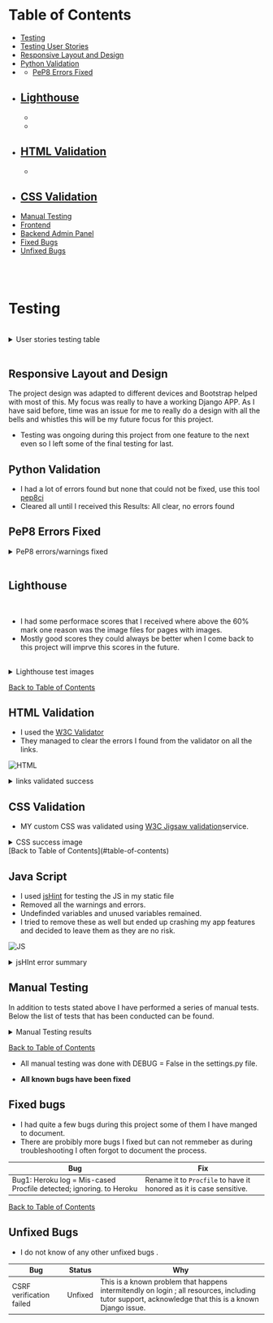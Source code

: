 

# Table of Contents

- [Testing](#testing)
- [Testing User Stories](#testing-user-stories)
- [Responsive Layout and Design](#responsive-layout-and-design)
- [Python Validation](#python-validation)
- - [PeP8 Errors Fixed](#pep8-errors-fixed)
- [Lighthouse](#lighthouse)
  - 
  - 
  - 
- [HTML Validation](#html-validation)
  - 
  -  
- [CSS Validation](#css-validation)
  - 
- [Manual Testing](#manual-testing)
- [Frontend](#frontend)
- [Backend Admin Panel](#backend-admin-panel)
- [Fixed Bugs](#fixed-bugs)
- [Unfixed Bugs](#unfixed-bugs)
<br>
<br>

# Testing

<br>

<details>

## User Stories Testing Table

<summary>User stories testing table</summary>

| EPIC                                 | ID   | User Story                                                                 | Check | Test Result                                                                                      |
| :----------------------------------- | ---- | :------------------------------------------------------------------------- | :---: | :----------------------------------------------------------------------------------------------- |
| **E-commerce Integration**           |      |                                                                           |       |                                                                                                 |
|                                     | 1.1  | As a user, I want to add products to a shopping cart and proceed to check out, so I can easily make purchases on the site. | [x]   | Products can be added, viewed, removed, and adjusted in quantity.                             |
|                                     | 1.2  | As a user, I want to receive confirmation of my purchase via email and on-screen notifications, so I can verify my order. | [x]   | Users receive an email confirmation after a successful purchase.                               |
|                                     | 1.3  | As a user, I want a streamlined checkout process, so I can complete my purchases efficiently.  | [x]   | Users can review their orders and enter payment details easily.                                 |
|                                     | 1.4  | As a user, I want to see order confirmation details clearly after purchase, so I can have a record of my transaction.  | [x]   | Order confirmation details are displayed on the screen immediately after purchase.              |
| **User Experience Design**          |      |                                                                           |       |                                                                                                 |
|                                     | 2.1  | As a user, I want an accessible and intuitive website, so I can navigate and interact with the content seamlessly. | [x]  | The front-end meets WCAG accessibility guidelines.                                             |
|                                     | 2.2  | As a user, I want a mobile-responsive design, so I can access the website on different devices.                       | [x]   | The website layout adapts to various screen sizes (desktop, tablet, mobile).                   |
|                                     | 2.3  | As a user, I want to edit and view my profile information, so I can keep my account details up-to-date.              | [x]   | Users can access and modify their profile information easily.                                   |
|                                     | 2.4  | As a user, I want to create and manage a wishlist within my profile modal, so I can save products for future consideration.| [x]   | Users can add products to their wishlist from product pages; the wishlist is accessible from the user profile modal. |
|                                     | 2.5  | As a user, I want to rate products after purchase, so I can share my feedback with others.                            | [x]   | A product rating feature is implemented allowing users to submit ratings easily.                |
|                                     | 2.6  | As a user, I want to view multiple images of products, so I can make informed purchasing decisions.| [x]   | Multi-view functionality for product images is available on product pages.                     |
| **Search Engine Optimization**       |      |                                                                           |       |                                                                                                 |
|                                     | 3.1  | As a user, I want to find products quickly using search functionality, so I can locate items efficiently.             | [x]   | Each page includes Meta Description tags and a sitemap; a search bar is available for accurate results. |
|                                     | 3.2  | As a user, I want a helpful 404 error page with navigation options, so I can find my way back to the main site if needed.| [x]   | A 404 error page includes links to the homepage and contact page.                              |
| **Authentication and Authorization**|      |                                                                           |       |                                                                                                 |
|                                     | 4.1  | As a user, I want to register and log in securely to access my account information.| [x]   | A secure authentication system is implemented for registration and login.                      |
|                                     | 4.2  | As an admin, I want to manage user roles effectively, so I can control access levels based on user roles.| [x]   | Role-based access control is implemented with restricted access for non-admin users.          |
|                                     | 4.3  | As a user, I want to see my login status clearly on every page.| [x]   | A visual indicator of the current login state is displayed prominently.                        |
|                                     | 4.4  | As an admin, I want to manage roles for users effectively so that permissions are appropriately assigned based on their roles.| [x]   | Role management features are implemented in the admin panel allowing admins to assign roles easily.               |
| **Marketing and Brand Reach**       |      |                                                                           |       |                                                                                                 |
|                                     | 5.1  | As a user, I want to subscribe to newsletters for updates and promotions.| [x]   | A newsletter signup form is available.         |
|                                     | 5.2  | As a user, I want to share products on social media easily to recommend them to friends.| [x]   | Social media sharing buttons are available on product pages.                                   |
| **E-commerce Fundamentals**          |      |                                                                           |       |                                                                                                 |
|                                     | 6.1  | As a business owner, I want to document the e-commerce model clearly for outlining the application’s purpose and user value.| [x]   | A detailed marketing plan is included in the README file explaining the e-commerce model and target audience. |
|                                                          |
| **Customer Support and Information Access**|      |                                                                           |       |                                                                                                 |
|                                     | 7.1  | As a user, I want to submit a contact form so that I can easily reach out for support or inquiries.| [x]   | A contact form is available on the About Page; it includes fields for name, email, subject, and message; form validation ensures that all required fields are completed before submission; users receive a confirmation message upon successful submission. |
|                                     | 7.2  | As a user, I want to view frequently asked questions in a modal so that I can find quick answers .| [x]   | A button or link to open the FAQ modal is prominently displayed in the nav bar.; the modal contains common questions with expandable answers; users can close the modal easily. |
|                                     
|                                     | 7.3  | As a user, I want an confirmation message on my contact form submissions so that I'm aware of any responses or actions taken.| [x]   | Confirmation messages is shown on submission .   |

</details>
<br>

## Responsive Layout and Design

The project design was adapted to different devices and Bootstrap helped with most of this. My focus was really to have a working Django APP. As I have said before, time was an issue for me to really do a design with all the bells and whistles this will be my future focus for this project.

* Testing was ongoing during this project from one feature to the next even so I left some of the final testing for last.
 


## Python Validation

* I had a lot of errors found but none that could not be fixed, use this tool [pep8ci](https://pep8ci.herokuapp.com/)
* Cleared all until I received this Results: All clear, no errors found

## PeP8 Errors Fixed
<details>
<summary> PeP8 errors/warnings fixed</summary>

| **File**                | **Warning/Error**                                                                 |
|-------------------------|----------------------------------------------------------------------------------|
| `env.py`                | E501 line too long (153 > 79 characters)                                          |
|                         | E501 line too long (80 > 79 characters)                                           |
|                         | E501 line too long (143 > 79 characters)                                          |
|                         | E501 line too long (143 > 79 characters)                                          |
|                         | W291 trailing whitespace                                                          |
| `profiles-views.py`     | E271 multiple spaces after keyword                                               |
|                         | E302 expected 2 blank lines, found 1                                              |
|                         | W293 blank line contains whitespace                                              |
|                         | E303 too many blank lines (2)                                                     |
|                         | W291 trailing whitespace                                                          |
|                         | W293 blank line contains whitespace                                              |
|                         | W293 blank line contains whitespace                                              |
|                         | E302 expected 2 blank lines, found 1                                              |
|                         | W291 trailing whitespace                                                          |
|                         | W293 blank line contains whitespace                                              |
|                         | E501 line too long (80 > 79 characters)                                           |
|                         | W391 blank line at end of file                                                   |
| `profile-urls.py`       | E231 missing whitespace after ','                                                 |
|                         | E501 line too long (84 > 79 characters)                                           |
|                         | E501 line too long (90 > 79 characters)                                           |
|                         | E501 line too long (103 > 79 characters)                                          |
|                         | W292 no newline at end of file                                                   |
| `profile-models.py`     | E501 line too long (89 > 79 characters)                                           |
|                         | E501 line too long (81 > 79 characters)                                           |
|                         | E501 line too long (84 > 79 characters)                                           |
|                         | E501 line too long (84 > 79 characters)                                           |
|                         | E501 line too long (81 > 79 characters)                                           |
|                         | E501 line too long (80 > 79 characters)                                           |
|                         | W293 blank line contains whitespace                                              |
|                         | W293 blank line contains whitespace                                              |
|                         | W391 blank line at end of file                                                   |
| `profile-forms.py`      | W291 trailing whitespace                                                          |
|                         | W291 trailing whitespace                                                          |
|                         | E231 missing whitespace after ','                                                 |
|                         | W291 trailing whitespace                                                          |
|                         | W293 blank line contains whitespace                                              |
|                         | W291 trailing whitespace                                                          |
|                         | E501 line too long (102 > 79 characters)                                          |
|                         | W291 trailing whitespace                                                          |
|                         | W292 no newline at end of file                                                   |
| `products-widgets.py`   | E501 line too long (87 > 79 characters)                                           |
|                         | W293 blank line contains whitespace                                              |
| `products-views.py`     | E302 expected 2 blank lines, found 1                                              |
|                         | E501 line too long (93 > 79 characters)                                           |
|                         | E501 line too long (94 > 79 characters)                                           |
|                         | W293 blank line contains whitespace                                              |
|                         | E303 too many blank lines (2)                                                     |
|                         | W293 blank line contains whitespace                                              |
|                         | W293 blank line contains whitespace                                              |
|                         | E303 too many blank lines (2)                                                     |
|                         | W293 blank line contains whitespace                                              |
|                         | W293 blank line contains whitespace                                              |
|                         | E501 line too long (82 > 79 characters)                                           |
|                         | E501 line too long (97 > 79 characters)                                           |
|                         | W293 blank line contains whitespace                                              |
|                         | E501 line too long (88 > 79 characters)                                           |
|                         | W292 no newline at end of file                                                   |
| `products-urls.py`      | W291 trailing whitespace                                                          |
|                         | E501 line too long (82 > 79 characters)                                           |
|                         | E501 line too long (82 > 79 characters)                                           |
|                         | W293 blank line contains whitespace                                              |
|                         | W292 no newline at end of file                                                   |
| `products-models.py`    | E128 continuation line under-indented for visual indent                           |
|                         | W293 blank line contains whitespace                                              |
|                         | E302 expected 2 blank lines, found 1                                              |
|                         | W293 blank line contains whitespace                                              |
|                         | W291 trailing whitespace                                                          |
|                         | W291 trailing whitespace                                                          |
|                         | E302 expected 2 blank lines, found 1                                              |
|                         | W292 no newline at end of file                                                   |
| `products-forms.py`     | E302 expected 2 blank lines, found 1                                              |
|                         | W293 blank line contains whitespace                                              |
|                         | E301 expected 1 blank line, found 0                                               |
|                         | W293 blank line contains whitespace                                              |
|                         | W391 blank line at end of file                                                   |
| `products-admin.py`     | E302 expected 2 blank lines, found 1                                              |
|                         | E124 closing bracket does not match visual indentation                           |
|                         | W293 blank line contains whitespace                                              |
|                         | W291 trailing whitespace                                                          |
|                         | W292 no newline at end of file                                                   |
| `products-migrations.py`| E501 line too long (117 > 79 characters)                                          |
|                         | W293 blank line contains whitespace                                              |
|                         | E501 line too long (115 > 79 characters)                                          |
|                         | E501 line too long (117 > 79 characters)                                          |
|                         | E501 line too long (85 > 79 characters)                                           |
|                         | W391 blank line at end of file                                                   |
| `home-views.py`         | E302 expected 2 blank lines, found 1                                              |
| `home-urls.py`          | W291 trailing whitespace                                                          |
|                         | W292 no newline at end of file                                                   |
| `eco-shave-urls.py`     | E225 missing whitespace around operator                                          |
|                         | W292 no newline at end of file                                                   |
| `eco-shave-settings.py` | E303 too many blank lines (3)                                                     |
|                         | E291 trailing whitespace                                                          |
|                         | E501 line too long (91 > 79 characters)                                          |
|                         | W291 trailing whitespace                                                          |
|                         | W293 blank line contains whitespace                                              |
|                         | W291 trailing whitespace                                                          |
|                         | W292 no newline at end of file                                                   |
| `checkout-webhooks.py`  | E302 expected 2 blank lines, found 1                                              |
|                         | E122 continuation line missing indentation or outdented                           |
|                         | W293 blank line contains whitespace                                              |
|                         | E501 line too long (86 > 79 characters)                                          |
| `checkout-views.py`     | E501 line too long (87 > 79 characters)                                          |
|                         | W291 trailing whitespace                                                          |
|                         | E302 expected 2 blank lines, found 1                                              |
|                         | W293 blank line contains whitespace                                              |
|                         | W293 blank line contains whitespace                                              |
| `checkout-signals.py`   | E302 expected 2 blank lines, found 1                                              |
|                         | W293 blank line contains whitespace                                              |
|                         | W292 no newline at end of file                                                   |
| `checkout-models.py`    | E502 line too long (99 > 79 characters)                                          |
|                         | W293 blank line contains whitespace                                              |
| `checkout-forms.py`     | W292 no newline at end of file                                                   |
|                         | W291 trailing whitespace                                                          |
| `bag-views.py`          | E501 line too long (87 > 79 characters)                                          |
|                         | W291 trailing whitespace                                                          |
|                         | E302 expected 2 blank lines, found 1                                              |
| `bag-urls.py`           | E501 line too long (81 > 79 characters)                                          |
|                         | W293 blank line contains whitespace                                              |
| `bag-contents.py`       | E302 expected 2 blank lines, found 1                                              |
|                         | E391 blank line at end of file                                                   |
| `about-views.py`        | E302 expected 2 blank lines, found 1                                              |
|                         | W293 blank line contains whitespace                                              |
|                         | W292 no newline at end of file                                                   |
|                         | W293 blank line contains whitespace                                              |
| `about-urls.py`         | E501 line too long (84 > 79 characters)                                          |
|                         | W292 no newline at end of file                                                   |
| `about-models.py`       | W291 trailing whitespace                                                          |
|                         | W293 blank line contains whitespace                                              |
|                         | E292 no newline at end of file                                                   |


</details>                                      

<br>

## Lighthouse
<br>

* I had some performace scores that I received where above the 60% mark one reason was the image files for pages with images.
* Mostly good scores they could always be better when I come back to this project will imprve this scores in the future. 
<br>
<details>
<summary>Lighthouse test images</summary>

* I added some of them but not all as the results where all similar.

#### Home

* ![Lighthouse Home](readme-images/home-desktop.png)
* ![Lighthouse Home mobile](readme-images/home-mobile.png)

#### About 

* ![Lighthouse About](readme-images/about_desktop.png)
* ![Lighthouse About](readme-images/about_mobile.png)

#### Profile

* ![Lighthouse Profile](readme-images/profile_desktop.png)
* ![Lighthouse Profile Mobile](readme-images/profile_mobile.png)

#### Profile Edit 

* ![Profile Edit ](readme-images/profile_edit_desktop.png)
* ![Profile Edit mobile ](readme-images/profile_edit_mobile.png)

#### Products

* ![Products ](readme-images/desktop-products.png)
* ![Products Mobile ](readme-images/mobile-products.png)

#### Add product 

* ![Product Add ](readme-images/add_product_desktop.png)
* ![Product Add mobile ](readme-images/add_product_mobile.png)

#### Edit product 

* ![Product Edit ](readme-images/edit_product_desktop.png)
* ![Product Edit mobile ](readme-images/edit_product_mobile%20.png)

#### Product Detail

* ![Product Detail ](readme-images/product_detail_desktop.png)
* ![Product Detail Mobile ](readme-images/product_detail_mobile.png)

#### Wish List

* ![Wish LIst ](readme-images/wish_list_desktop.png)
* ![Wish List mobile ](readme-images/wish_list_mobile.png)

#### FAQ

* ![Profile Add ](readme-images/faq_desktop.png)
* ![Profile Add ](readme-images/faq_mobile.png)

#### Contact Us

* ![Contact Us ](readme-images/contact_us_desktop.png)
* ![Contact Us Mobile ](readme-images/contact_us_mobile.png)

#### All Auth

* ![All Auth ](readme-images/allauth_desktop.png)
* ![All Auth Mobile ](readme-images/allauth_mobile.png)


</details>

[Back to Table of Contents](#table-of-contents)

## HTML Validation

* I used the [W3C Validator](https://validator.w3.org/)
* They managed to clear the errors I found from the validator on all the links.

![HTML](/static/readme/test-image/html-test/validator-w3-success.png)

<details>
<summary>links validated success </summary>

* [Profile](/static/readme/test-image/html-test/userprofilesuccess.png)
* [Profile Edit](/static/readme/test-image/html-test/profile_edit.png)
* [Delete Profile](/static/readme/test-image/html-test/deleteprofile.png)
* [Password Change](/static/readme/test-image/html-test/profilepasswordchange.png)
* [Password Reset](/static/readme/test-image/html-test/password-reset.png)
* [Home Page](/static/readme/test-image/html-test/homepage.png)
* [HTML About Page](/static/readme/test-image/html-test/aboutpagesuccess.png)

</details>


## CSS Validation

* MY custom CSS was validated using [W3C Jigsaw validation](https://jigsaw.w3.org/css-validator/)service. 

<details>
<summary>CSS success image</summary>

![CSS](/static/readme/test-image/success-css.png)

</details>
[Back to Table of Contents](#table-of-contents)

## Java Script 

* I used [jsHint](https://jshint.com/) for testing the JS in my static file 
* Removed all the warnings and errors.
* Undefinded variables and unused variables remained.
* I tried to remove these as well but ended up crashing my app features and decided to leave them as they are no risk. 

![JS](/static/readme/test-image/jshint.png)

<details>
<summary>jsHInt error summary </summary>

#### JS Errors

| Line | Error Message                                                           | Line | Error Message                                                           |
|------|-------------------------------------------------------------------------|------|-------------------------------------------------------------------------|
| 1    | 'const' is available in ES6 (use 'esversion: 6') or Mozilla JS extensions (use moz). | 2    | 'const' is available in ES6 (use 'esversion: 6') or Mozilla JS extensions (use moz). |
|
| Type | Variable |
|------|----------|
| Undefined | 7 bootstrap |

</details>

## Manual Testing

In addition to tests stated above I have performed a series of manual tests. Below the list of tests that has been conducted can be found.
<details>
<summary>Manual Testing results </summary>

| Status | **Main Website - User Logged Out**
|:-------:|:--------|
| &check; | Typing in a incorrect URL on the page loads the 404 error page
| &check; | Pasting page that needs authentication loads the log in page
| &check; | Clicking the nav logo loads the home page
| &check; | Clicking the Home button on the nav bar loads the home page and lists all posts
| &check; | Clicking the About button on the nav bar loads the About page.
| &check; | Clicking While in the About page clicking on the contac us link loads the contact page.
| &check; | Clicking the Register link loads the Register page
| &check; | Clicking the Log In link loads the Log In page 
| &check; | Clicking In the Log In link clicking on the forget password link loads password reset.  
| &check; | Clicking on the Post title loads the review detail page
| &check; | In Post details view the user has no access to update post.
| &check; | In the details view the user cannot create a comment or delet.
| &check; | Clicking the Facebook link in the footer area opens Facebook link. 
| &check; | Clicking the X link in the footer area opens X link . 
| &check; | Clicking the You Tube in the footer area opens You Tube link.
| &check; | Clicking the search field and serching for Author,Body,Excerpt,Title works. 

| Status | **Main Website - User Logged In**
|:-------:|:--------|
| &check; | Typing in a incorrect URL on the page loads the 404 error page
| &check; | User cannot access Admin Panel without being staff member
| &check; | Clicking the nav logo loads the home page
| &check; | Clicking the Home button on the nav bar loads the home page and lists all posts
| &check; | Clicking the About button on the nav bar loads the About page.
| &check; | Clicking While in the About page clicking on the contac us link loads the contact page.
| &check; | Clicking in the Profile page loads the Profile page.
| &check; | While in the Profile page clicking on the button Password change loads the page to change password.
| &check; | While in the Profile page clicking on the button Profile Edit loads the page to edit profile.
| &check; | While in the Profile Edit page clicking on the button delete Profile Picture deletes profile picture.
| &check; | While in the Profile page clicking on the button Profile Delete loads confirm page and then when confirmed deletes profile.
| &check; | After it  deletes profile a success message is displayed or error message if not.
| &check; | In the detail post view or the home page will show buttons if user is the author of post.
| &check; | In the detail post view the logged in user can comment underneath a post.
| &check; | When user submits a comment a confirmation message is being shown on the page
| &check; | In the detail view the logged in user can update/delete the comments written by themselves.
| &check; | Clicking the update button the comment text will show in the comment box.
| &check; | Clicking the delete button loads the delete comment confirm message page.
| &check; | In the detail view the logged in user can Favorite/unfavorite posts.
| &check; | In the detail view the logged in user has full CRUD for the post written by themselves.
| &check; | Clicking the edit button in My Blog nav link view loads the edit btn and page.
| &check; | Clicking the delete button in the detail view loads the delete post confirmation page
| &check; | Clicking the My Blog nav link in the logged in user nav bar shows the logged in users posts
| &check; | While in the My Blog link the logged in user can see there drafts and published posts.
| &check; | In the logged in user menu the Admin Area is not visible
| &check; | Clicking the X link in the footer area opens X link . 
| &check; | Clicking the You Tube in the footer area opens You Tube link.
| &check; | Clicking the search field and serching for Author,Body,Excerpt,Title works. 

| Status | **Main Website - Admin Logged In**
|:-------:|:--------|
| &check; | The Admin Panel is access b typing /admin
| &check; | Deleting a Profile works on the Admin Panel
| &check; | Deleting a Post works on the Admin Panel
| &check; | Deleting a Comment works on the Admin Panel
| &check; | Changing an email of any user works in the admin bar
| &check; | Changing a password of any user works in the admin bar
| &check; | Deleting a Profile will delete their posts, comments and email and logout the user before delet.

 Status | **Create A Post - User Logged In**
|:-------:|:--------|
| &check; | Title field is required
| &check; | Title field does not accept empty field
| &check; | Title field does not accept just spaces
| &check; | Featured Image is not required
| &check; | Body field is required
| &check; | Body field does not accept empty field
| &check; | Body field has to have 100 characters.
| &check; | Excerpt is not required
| &check; | Excerpt auto summorises the text.
| &check; | Status field defaults to Draft
| &check; | Posting as shows name of author
| &check; | If no image is selected a default is provided.
| &check; | **Home** page with a success message is displayed when the user submits the post

Status | **Create A New User - User Logged Out**
|:-------:|:--------|
| &check; | Username field is required
| &check; | Username field does not accept empty field
| &check; | Email field does not accept just spaces
| &check; | Email field is optional
| &check; | Password field is required does not accept empty field
| &check; | Success message is displayed when the user creates a new user
| &check; | Error message with corresponding info when wrong input is submitted


Status | **Profile Page - User Logged In**
|:-------:|:--------|
| &check; | The default profile info is seen on the profile page (Field not provided).
| &check; | The profile success message or error is displayed when the user submits the profile form.
| &check; | A new user has CRUD on there profile and posts, like and crud on comment after registering.

### Responsiveness Test
The responsive design tests were carried out manually with [Google Chrome DevTools](https://developer.chrome.com/docs/devtools/) and [Multi Device Mockup Generator](https://techsini.com/multi-mockup/).

| Desktop    | Display <1200px       | Display >1200px    |
|------------|-----------------------|--------------------|
| Render     | pass                  | pass               |
| Images     | pass                  | pass               |
| Links      | pass                  | pass               |

| Tablet     | iPad Air              | Asus Zenbook Fold  | iPad Mini | iPad Pro |
|------------|-----------------------|--------------------|-----------|----------|
| Render     | pass                  | pass               | pass      | pass     |
| Images     | pass                  | pass               | pass      | pass     |
| Links      | pass                  | pass               | pass      | pass     |

| Phone      | Galaxy S8+/S20 Ultra  | iPhone XR/12Pro/14 Pro Max | Pixel 7 / 7 Pro      |
|------------|-----------------------|----------------------------|----------------------|
| Render     | pass                  | pass                       | pass      | pass     |
| Images     | pass                  | pass                       | pass      | pass     |
| Links      | pass                  | pass                       | pass      | pass     |

### Browser Compatibility
* Google Chrome Version 
* Mozilla Firefox 
* Microsoft Edge 
</details>
 
[Back to Table of Contents](#table-of-contents)

- All manual testing was done with DEBUG = False in the settings.py file.


* **All known bugs have been fixed**

## Fixed bugs

* I had quite a few bugs during this project some of them I have manged to document.
* There are probibly more bugs I fixed but can not remmeber as during troubleshooting I often forgot to document the process.

| **Bug**                                                                 | **Fix**                                                                                                          |
|-------------------------------------------------------------------------|-----------------------------------------------------------------------------------------------------------------|
| Bug1: Heroku log = Mis-cased Procfile detected; ignoring. to Heroku    | Rename it to `Procfile` to have it honored as it is case sensitive.                                            |

[Back to Table of Contents](#table-of-contents)

## Unfixed Bugs 

* I do not know of any other unfixed bugs .

| Bug                     | Status      | Why                                                                 |
|------------------------|-------------|---------------------------------------------------------------------|
| CSRF verification failed | Unfixed     | This is a known problem that happens intermitendly on login ; all resources, including tutor support, acknowledge that this is a known Django issue. |
